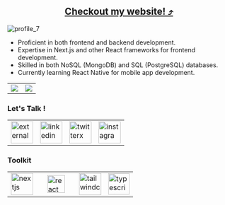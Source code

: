<h2 align="center"><a href="https://krishnachandran.vercel.app">Checkout my website! ⤴</a></h2>

![profile_7](https://krishnachandran-u.github.io/krishnachandran-u/assets/images/name.png)

- Proficient in both frontend and backend development.
- Expertise in Next.js and other React frameworks for frontend development.
- Skilled in both NoSQL (MongoDB) and SQL (PostgreSQL) databases.
- Currently learning React Native for mobile app development.

<!-- Uncomment the following lines if you want to display badges -->
<!-- 
<div align="center">
  <img src="https://img.shields.io/badge/SOFTWARE%20DEVELOPER-teal?style=for-the-badge"/>
  <img src="https://img.shields.io/badge/FRONTEND-teal?style=for-the-badge"/>
  <img src="https://img.shields.io/badge/MACHINE%20LEARNING-teal?style=for-the-badge"/>
</div>
-->

<!--
# ![Static Badge](https://img.shields.io/badge/currently%20working%20on%20'textrade'-purple?style=for-the-badge)[ ↗](https://textrade.irfan.live/)
-->

<table align = "center">
  <tr>
    <td valign="top"><img src="https://github-readme-streak-stats.herokuapp.com/?user=krishnachandran-u"/></td>
    <td valign="top"><img src="https://github-readme-stats.vercel.app/api?username=krishnachandran-u&show_icons=true&title_color=ffffff&icon_color=34abeb&text_color=daf7dc&bg_color=151515"/></td>
  </tr>
</table>

### Let's Talk !

<table align = "center" style = "width: 100%"> 
  <tr style = "width: 100%">
    <td>
      <a href = "https://codeforces.com/profile/krishnachandran">
        <img width="50" height="50" src="https://img.icons8.com/external-tal-revivo-color-tal-revivo/24/external-codeforces-programming-competitions-and-contests-programming-community-logo-color-tal-revivo.png" alt="external-codeforces-programming-competitions-and-contests-programming-community-logo-color-tal-revivo"/>
      </a>
    </td>
    <td>
      <a href = "https://www.linkedin.com/in/krishnachandran-u-a79012273/">
        <img width="50" height="50" src="https://img.icons8.com/color/48/linkedin.png" alt="linkedin"/>
      </a>
    </td>
    <td>
      <a href = "https://twitter.com/casstrops">
        <img width="50" height="50" src="https://img.icons8.com/nolan/64/twitterx.png" alt="twitterx"/>
      </a>
    </td>
    <td>
      <a href = "https://www.instagram.com/krishnachandran_u/?hl=en">
        <img width="50" height="50" src="https://img.icons8.com/fluency/48/instagram-new.png" alt="instagram-new"/>
      </a>
    </td>
  </tr>
</table>

### Toolkit

<table align = "center" style = "width: 100%">
  <tr>
    <td>
      <img width="50" height="50" src="https://img.icons8.com/nolan/64/nextjs.png" alt="nextjs"/>
    <td>
    <td>
      <img src="https://cdn.jsdelivr.net/gh/devicons/devicon/icons/react/react-original.svg" height="40" width="40" alt="react logo"  />
    <td>
    <td>
      <img width="50" height="50" src="https://img.icons8.com/color/48/tailwindcss.png" alt="tailwindcss"/>
    </td>
    <td>
      <img width="48" height="48" src="https://img.icons8.com/color/48/typescript.png" alt="typescript"/>
    </td>
  </tr>
</table>